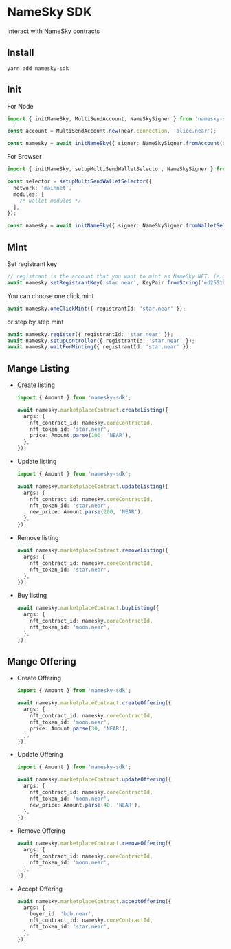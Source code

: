 # NameSky SDK
Interact with NameSky contracts

## Install
```shell
yarn add namesky-sdk
```

## Init
For Node
```ts
import { initNameSky, MultiSendAccount, NameSkySigner } from 'namesky-sdk';
```

```ts
const account = MultiSendAccount.new(near.connection, 'alice.near');

const namesky = await initNameSky({ signer: NameSkySigner.fromAccount(account) });
```

For Browser
```ts
import { initNameSky, setupMultiSendWalletSelector, NameSkySigner } from 'namesky-sdk';
```

```ts
const selector = setupMultiSendWalletSelector({
  network: 'mainnet',
  modules: [
    /* wallet modules */
  ],
});

const namesky = await initNameSky({ signer: NameSkySigner.fromWalletSelector(selector) });
```

## Mint
Set registrant key

```ts
// registrant is the account that you want to mint as NameSky NFT. (e.g. star.near)
await namesky.setRegistrantKey('star.near', KeyPair.fromString('ed25519:<private key>'));
```

You can choose one click mint
```ts
await namesky.oneClickMint({ registrantId: 'star.near' });
```

or step by step mint
```ts
await namesky.register({ registrantId: 'star.near' });
await namesky.setupController({ registrantId: 'star.near' });
await namesky.waitForMinting({ registrantId: 'star.near' });
```

## Mange Listing
* Create listing
    ```ts
    import { Amount } from 'namesky-sdk';
    ```

    ```ts
    await namesky.marketplaceContract.createListing({
      args: {
        nft_contract_id: namesky.coreContractId,
        nft_token_id: 'star.near',
        price: Amount.parse(100, 'NEAR'),
      },
    });
    ```

* Update listing
    ```ts
    import { Amount } from 'namesky-sdk';
    ```

    ```ts
    await namesky.marketplaceContract.updateListing({
      args: {
        nft_contract_id: namesky.coreContractId,
        nft_token_id: 'star.near',
        new_price: Amount.parse(200, 'NEAR'),
      },
    });
    ```

* Remove listing
    ```ts
    await namesky.marketplaceContract.removeListing({
      args: {
        nft_contract_id: namesky.coreContractId,
        nft_token_id: 'star.near',
      },
    });
    ```

* Buy listing
    ```ts
    await namesky.marketplaceContract.buyListing({
      args: {
        nft_contract_id: namesky.coreContractId,
        nft_token_id: 'moon.near',
      },
    });
    ```

## Mange Offering
* Create Offering
    ```ts
    import { Amount } from 'namesky-sdk';
    ```

    ```ts
    await namesky.marketplaceContract.createOffering({
      args: {
        nft_contract_id: namesky.coreContractId,
        nft_token_id: 'moon.near',
        price: Amount.parse(30, 'NEAR'),
      },
    });
    ```

* Update Offering
    ```ts
    import { Amount } from 'namesky-sdk';
    ```

    ```ts
    await namesky.marketplaceContract.updateOffering({
      args: {
        nft_contract_id: namesky.coreContractId,
        nft_token_id: 'moon.near',
        new_price: Amount.parse(40, 'NEAR'),
      },
    });
    ```

* Remove Offering
    ```ts
    await namesky.marketplaceContract.removeOffering({
      args: {
        nft_contract_id: namesky.coreContractId,
        nft_token_id: 'moon.near',
      },
    });
    ```

* Accept Offering
    ```ts
    await namesky.marketplaceContract.acceptOffering({
      args: {
        buyer_id: 'bob.near',
        nft_contract_id: namesky.coreContractId,
        nft_token_id: 'star.near',
      },
    });
    ```
